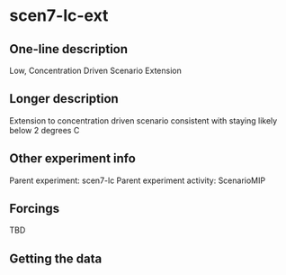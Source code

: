 <!--- This file contains a number of sections -->
<!--- They are bounded by comments like this -->
<!--- Do not edit these sections by hand -->
<!--- Start title -->
# scen7-lc-ext
<!--- End title -->

## One-line description

<!--- Start one-line-description -->
Low, Concentration Driven Scenario Extension
<!--- End one-line-description -->

## Longer description

<!--- Start longer-description -->
Extension to concentration driven scenario consistent with staying likely below 2 degrees C
<!--- End longer-description -->

## Other experiment info

<!--- Start other-experiment-info -->
Parent experiment: scen7-lc
Parent experiment activity: ScenarioMIP
<!--- End other-experiment-info -->

## Forcings

<!--- Start forcings -->
TBD
<!--- End forcings -->

## Getting the data

<!--- TODO: auto-generate this -->
